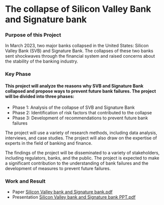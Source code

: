 # The collapse of Silicon Valley Bank and Signature bank 

### Purpose of this Project
In March 2023, two major banks collapsed in the United States: Silicon Valley Bank (SVB) and Signature Bank. The collapses of these two banks sent shockwaves through the financial system and raised concerns about the stability of the banking industry.

### Key Phase
#### This project will analyze the reasons why SVB and Signature Bank collapsed and propose ways to prevent future bank failures. The project will be divided into three phases:
- Phase 1: Analysis of the collapse of SVB and Signature Bank
- Phase 2: Identification of risk factors that contributed to the collapse
- Phase 3: Development of recommendations to prevent future bank failures

The project will use a variety of research methods, including data analysis, interviews, and case studies. The project will also draw on the expertise of experts in the field of banking and finance.

The findings of the project will be disseminated to a variety of stakeholders, including regulators, banks, and the public. The project is expected to make a significant contribution to the understanding of bank failures and the development of measures to prevent future failures.

### Work and Result
- Paper <a href="https://github.com/stevenwang1213/stevenwang1213.github.io/blob/1857449d545d4a19947e0f5966bccf8b88212adb/pdf/Silicon%20Valley%20bank%20and%20Signature%20bank.pdf">Silicon Valley bank and Signature bank.pdf</a>  
- Presentation <a href="https://github.com/stevenwang1213/stevenwang1213.github.io/blob/1857449d545d4a19947e0f5966bccf8b88212adb/pdf/Silicon%20Valley%20bank%20and%20Signature%20bank%20PPT.pdf">Silicon Valley bank and Signature bank PPT.pdf</a>
